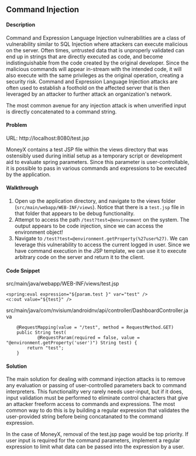 ## Command Injection

#### Description

Command and Expression Language Injection vulnerabilities are a class of vulnerability similar to SQL Injection where attackers can execute malicious on the server. Often times, untrusted data that is unproperly validated can end up in strings that are directly executed as code, and become indistinguishable from the code created by the original developer. Since the malicious commands will appear in-stream with the intended code, it will also execute with the same privileges as the original operation, creating a security risk. Command and Expression Language Injection attacks are often used to establish a foothold on the affected server that is then leveraged by an attacker to further attack an organization's network.

The most common avenue for any injection attack is when unverified input is directly concatenated to a command string.

#### Problem
URL: http://localhost:8080/test.jsp

MoneyX contains a test JSP file within the views directory that was ostensibly used during initial setup as a temporary script or development aid to evaluate spring parameters. Since this parameter is user-controllable, it is possible to pass in various commands and expressions to be executed by the application.

#### Walkthrough

1. Open up the application directory, and navigate to the views folder (```src/main/webapp/WEB-INF/views```). Notice that there is a ```test.jsp``` file in that folder that appears to be debug functionality.
2. Attempt to access the path ```/test?test=@environment``` on the system. The output appears to be code injection, since we can access the environment object!
3. Navigate to ```/test?test=@environment.getProperty(%27user%27)```. We can leverage this vulnerability to access the current logged in user. Since we have command execution in the JSP template, we can use it to execute arbitrary code on the server and return it to the client.

#### Code Snippet
src/main/java/webapp/WEB-INF/views/test.jsp

```
<spring:eval expression="${param.test }" var="test" />
<c:out value="${test}" />

```

src/main/java/com/nvisium/androidnv/api/controller/DashboardController.java
```
	@RequestMapping(value = "/test", method = RequestMethod.GET)
	public String test(
			@RequestParam(required = false, value = "@environment.getProperty('user')") String test) {
		return "test";
	}
```

#### Solution

The main solution for dealing with command injection attacks is to remove any evaluation or passing of user-controlled parameters back to command interpreters. This functionality very rarely needs user-input, but if it does, input validation must be performed to eliminate control characters that give an attacker freeform access to commands and expressions. The most common way to do this is by building a regular expression that validates the user-provided string before being concatanated to the command expression.

In the case of MoneyX, removal of the test.jsp page would be top priority. If user input is required for the command parameters, implement a regular expression to limit what data can be passed into the expression by a user.
